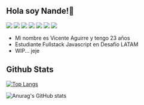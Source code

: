 ## Hola soy Nande!👋
![](https://img.shields.io/badge/-HTML-lightgrey?logo=html5&style=flat)
![](https://img.shields.io/badge/-CSS-lightgrey?logo=css3&style=flat)
![](https://img.shields.io/badge/-Bootstrap-lightgrey?logo=bootstrap&style=flat)
![](https://img.shields.io/badge/-Javascript-lightgrey?logo=javascript&style=flat)
![](https://img.shields.io/badge/-React-lightgrey?logo=react&style=flat)
![](https://img.shields.io/badge/-Git-lightgrey?logo=git&style=flat)
![](https://img.shields.io/badge/-MySQL-lightgrey?logo=mysql&style=flat)
- Mi nombre es Vicente Aguirre y tengo 23 años
- Estudiante Fullstack Javascript en Desafio LATAM
- WIP... jeje

## Github Stats

[![Top Langs](https://github-readme-stats.vercel.app/api/top-langs/?username=Nandem1&theme=tokyonight&show_icons=true)](https://github.com/anuraghazra/github-readme-stats)

![Anurag's GitHub stats](https://github-readme-stats.vercel.app/api?username=Nandem1&show_icons=true&theme=tokyonight)
